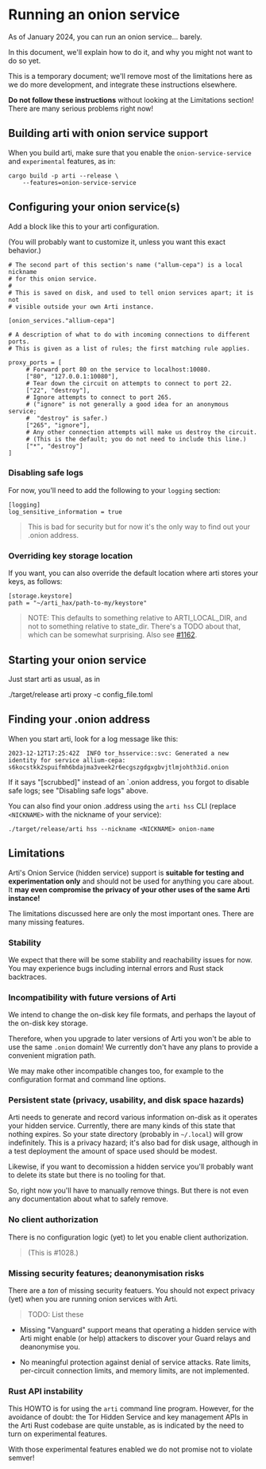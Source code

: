 # Running an onion service

As of January 2024, you can run an onion service... barely.

In this document, we'll explain how to do it, and why you might not
want to do so yet.

This is a temporary document;
we'll remove most of the limitations here as we do more development,
and integrate these instructions elsewhere.

**Do not follow these instructions**
without looking at the Limitations section!
There are many serious problems right now!

## Building arti with onion service support

When you build arti, make sure that you enable the `onion-service-service`
and `experimental`
features, as in:

```
cargo build -p arti --release \
    --features=onion-service-service
```

## Configuring your onion service(s)

Add a block like this to your arti configuration.

(You will probably want to customize it,
unless you want this exact behavior.)

```
# The second part of this section's name ("allum-cepa") is a local nickname
# for this onion service.
#
# This is saved on disk, and used to tell onion services apart; it is not
# visible outside your own Arti instance.

[onion_services."allium-cepa"]

# A description of what to do with incoming connections to different ports.
# This is given as a list of rules; the first matching rule applies.

proxy_ports = [
     # Forward port 80 on the service to localhost:10080.
     ["80", "127.0.0.1:10080"],
     # Tear down the circuit on attempts to connect to port 22.
     ["22", "destroy"],
     # Ignore attempts to connect to port 265.
     # ("ignore" is not generally a good idea for an anonymous service;
     #  "destroy" is safer.)
     ["265", "ignore"],
     # Any other connection attempts will make us destroy the circuit.
     # (This is the default; you do not need to include this line.)
     ["*", "destroy"]
]
```

### Disabling safe logs

For now, you'll need to add the following to your `logging`
section:

```
[logging]
log_sensitive_information = true
```

> This is bad for security but for now it's the only way
> to find out your .onion address.


### Overriding key storage location

If you want, you can also override the default location
where arti stores your keys, as follows:

```
[storage.keystore]
path = "~/arti_hax/path-to-my/keystore"
```

> NOTE: This defaults to something relative to ARTI_LOCAL_DIR,
> and not to something relative to state_dir.
> There's a TODO about that, which can be somewhat surprising.
> Also see [#1162](https://gitlab.torproject.org/tpo/core/arti/-/issues/1162).

## Starting your onion service

Just start arti as usual, as in

./target/release arti proxy -c config_file.toml

## Finding your .onion address

When you start arti, look for a log message like this:

```
2023-12-12T17:25:42Z  INFO tor_hsservice::svc: Generated a new identity for service allium-cepa: s6kocstkk2spuifmh6bdajma3veek2r6ecgszgdgxgbvjtlmjohth3id.onion
```

If it says "[scrubbed]" instead of an `.onion address,
you forgot to disable safe logs;
see "Disabling safe logs" above.

You can also find your onion .address using the `arti hss` CLI
(replace `<NICKNAME>` with the nickname of your service):
```
./target/release/arti hss --nickname <NICKNAME> onion-name
```

## Limitations

Arti's Onion Service (hidden service) support is
**suitable for testing and experimentation only**
and should not be used for anything you care about.
It
**may even compromise the privacy of your other uses of the same Arti instance!**

The limitations discussed here are only the most important ones.
There are many missing features.

### Stability

We expect that there will be some stability
and reachability issues for now.
You may experience bugs including internal errors and Rust stack backtraces.

### Incompatibility with future versions of Arti

We intend to change the on-disk key file formats, <!-- #1095 #1108 -->
and perhaps the layout of the on-disk key storage. <!-- #1082 #1111 -->

Therefore, when you upgrade to later versions of Arti
you won't be able to use the same `.onion` domain!
We currently don't have any plans to provide a convenient migration path.

We may make other incompatible changes too,
for example to the configuration format and command line options.

### Persistent state (privacy, usability, and disk space hazards)

Arti needs to generate and record various information on-disk
as it operates your hidden service.
Currently, there are many kinds of this state that nothing expires.
So your state directory (probably in `~/.local`) will grow indefinitely.
This is a privacy hazard; it's also bad for disk usage,
although in a test deployment the amount of space used should be modest.

Likewise,
if you want to decomission a hidden service 
you'll probably want to delete its state
but there is no tooling for that.

So, right now
you'll have to manually remove things.
But there is not even any documentation about what to safely remove.

<!-- #1087 -->

### No client authorization

There is no configuration logic (yet)
to let you enable client authorization.

> (This is #1028.)

### Missing security features; deanonymisation risks

There are a *ton* of missing security featuers.
You should not expect privacy (yet)
when you are running onion services with Arti.

> TODO: List these

 * Missing "Vanguard" support means that
   operating a hidden service with Arti
   might enable (or help) attackers to discover your Guard relays
   and deanonymise you.
   <!-- #98 -->

 * No meaningful protection against denial of service attacks.
   Rate limits, per-circuit connection limits, and memory limits,
   are not implemented.
   <!-- #102 #351 #102 #1124 -->

### Rust API instability

This HOWTO is for using the `arti` command line program.
However, for the avoidance of doubt:
the Tor Hidden Service and key management APIs
in the Arti Rust codebase are quite unstable,
as is indicated by the need to turn on experimental features.

With those experimental features enabled
we do not promise not to violate semver!
